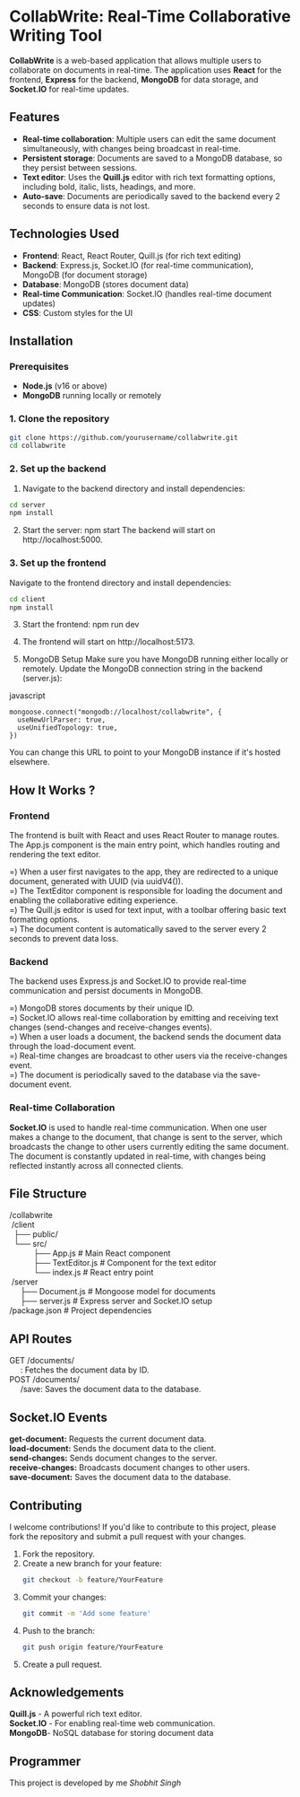 # CollabWrite: Real-Time Collaborative Writing Tool

**CollabWrite** is a web-based application that allows multiple users to collaborate on documents in real-time. The application uses **React** for the frontend, **Express** for the backend, **MongoDB** for data storage, and **Socket.IO** for real-time updates.

## Features

- **Real-time collaboration**: Multiple users can edit the same document simultaneously, with changes being broadcast in real-time.
- **Persistent storage**: Documents are saved to a MongoDB database, so they persist between sessions.
- **Text editor**: Uses the **Quill.js** editor with rich text formatting options, including bold, italic, lists, headings, and more.
- **Auto-save**: Documents are periodically saved to the backend every 2 seconds to ensure data is not lost.

## Technologies Used

- **Frontend**: React, React Router, Quill.js (for rich text editing)
- **Backend**: Express.js, Socket.IO (for real-time communication), MongoDB (for document storage)
- **Database**: MongoDB (stores document data)
- **Real-time Communication**: Socket.IO (handles real-time document updates)
- **CSS**: Custom styles for the UI

## Installation

### Prerequisites

- **Node.js** (v16 or above)
- **MongoDB** running locally or remotely

### 1. Clone the repository

```bash
git clone https://github.com/yourusername/collabwrite.git
cd collabwrite
```

### 2. Set up the backend

1. Navigate to the backend directory and install dependencies:

```bash
cd server
npm install
```

2. Start the server: npm start
   The backend will start on http://localhost:5000.

### 3. Set up the frontend

Navigate to the frontend directory and install dependencies:

```bash
cd client
npm install
```

3. Start the frontend: npm run dev

4. The frontend will start on http://localhost:5173.

5. MongoDB Setup
   Make sure you have MongoDB running either locally or remotely. Update the MongoDB connection string in the backend (server.js):

javascript

```
mongoose.connect("mongodb://localhost/collabwrite", {
  useNewUrlParser: true,
  useUnifiedTopology: true,
})
```

You can change this URL to point to your MongoDB instance if it's hosted elsewhere.

## How It Works ?

### Frontend

The frontend is built with React and uses React Router to manage routes. The App.js component is the main entry point, which handles routing and rendering the text editor.

=) When a user first navigates to the app, they are redirected to a unique document, generated with UUID (via uuidV4()). <br>
=) The TextEditor component is responsible for loading the document and enabling the collaborative editing experience. <br>
=) The Quill.js editor is used for text input, with a toolbar offering basic text formatting options. <br>
=) The document content is automatically saved to the server every 2 seconds to prevent data loss. <br>

### Backend

The backend uses Express.js and Socket.IO to provide real-time communication and persist documents in MongoDB.

=) MongoDB stores documents by their unique ID. <br>
=) Socket.IO allows real-time collaboration by emitting and receiving text changes (send-changes and receive-changes events). <br>
=) When a user loads a document, the backend sends the document data through the load-document event. <br>
=) Real-time changes are broadcast to other users via the receive-changes event. <br>
=) The document is periodically saved to the database via the save-document event. <br>

### Real-time Collaboration

**Socket.IO** is used to handle real-time communication. When one user makes a change to the document, that change is sent to the server, which broadcasts the change to other users currently editing the same document. <br>
The document is constantly updated in real-time, with changes being reflected instantly across all connected clients.

## File Structure

/collabwrite <br>
&nbsp;/client <br>
&nbsp; ├── public/ <br>
&nbsp;&nbsp;└── src/ <br>
&nbsp;&nbsp;&nbsp;&nbsp;&nbsp;&nbsp;&nbsp;&nbsp;&nbsp;&nbsp; ├── App.js # Main React component <br>
&nbsp;&nbsp;&nbsp;&nbsp;&nbsp;&nbsp;&nbsp;&nbsp;&nbsp;&nbsp; ├── TextEditor.js # Component for the text editor <br>
&nbsp;&nbsp;&nbsp; &nbsp;&nbsp;&nbsp;&nbsp;&nbsp;&nbsp;&nbsp;└── index.js # React entry point <br>
&nbsp;/server <br>
&nbsp;&nbsp;&nbsp;&nbsp;&nbsp;├── Document.js # Mongoose model for documents <br>
&nbsp;&nbsp;&nbsp;&nbsp;&nbsp;├── server.js # Express server and Socket.IO setup <br>
/package.json # Project dependencies <br>

## API Routes

GET /documents/ <br>
&nbsp;&nbsp;&nbsp;&nbsp;&nbsp;: Fetches the document data by ID.<br>
POST /documents/ <br>
&nbsp;&nbsp;&nbsp;&nbsp;&nbsp;/save: Saves the document data to the database. <br>

## Socket.IO Events

**get-document:** Requests the current document data. <br>
**load-document:** Sends the document data to the client. <br>
**send-changes:** Sends document changes to the server. <br>
**receive-changes:** Broadcasts document changes to other users. <br>
**save-document:** Saves the document data to the database. <br>

## Contributing

I welcome contributions! If you'd like to contribute to this project, please fork the repository and submit a pull request with your changes.

1. Fork the repository.
2. Create a new branch for your feature:
   ```bash
   git checkout -b feature/YourFeature
   ```
3. Commit your changes:
   ```bash
   git commit -m 'Add some feature'
   ```
4. Push to the branch:
   ```bash
   git push origin feature/YourFeature

   ```
5. Create a pull request.

## Acknowledgements

**Quill.js** - A powerful rich text editor. <br>
**Socket.IO** - For enabling real-time web communication. <br>
**MongoDB**- NoSQL database for storing document data <br>

## Programmer

This project is developed by me _Shobhit Singh_
